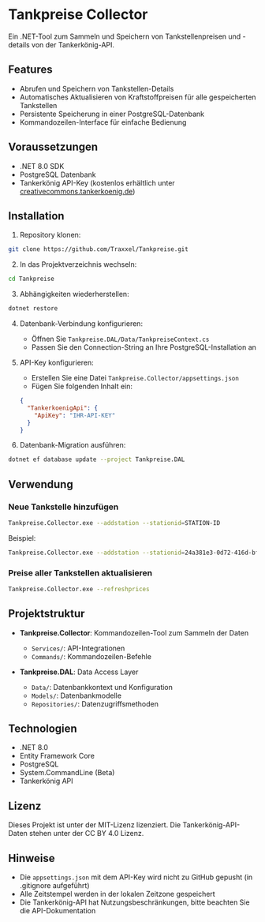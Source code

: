 # Tankpreise Collector

Ein .NET-Tool zum Sammeln und Speichern von Tankstellenpreisen und -details von der Tankerkönig-API.

## Features

- Abrufen und Speichern von Tankstellen-Details
- Automatisches Aktualisieren von Kraftstoffpreisen für alle gespeicherten Tankstellen
- Persistente Speicherung in einer PostgreSQL-Datenbank
- Kommandozeilen-Interface für einfache Bedienung

## Voraussetzungen

- .NET 8.0 SDK
- PostgreSQL Datenbank
- Tankerkönig API-Key (kostenlos erhältlich unter [creativecommons.tankerkoenig.de](https://creativecommons.tankerkoenig.de))

## Installation

1. Repository klonen:
```bash
git clone https://github.com/Traxxel/Tankpreise.git
```

2. In das Projektverzeichnis wechseln:
```bash
cd Tankpreise
```

3. Abhängigkeiten wiederherstellen:
```bash
dotnet restore
```

4. Datenbank-Verbindung konfigurieren:
   - Öffnen Sie `Tankpreise.DAL/Data/TankpreiseContext.cs`
   - Passen Sie den Connection-String an Ihre PostgreSQL-Installation an

5. API-Key konfigurieren:
   - Erstellen Sie eine Datei `Tankpreise.Collector/appsettings.json`
   - Fügen Sie folgenden Inhalt ein:
   ```json
   {
     "TankerkoenigApi": {
       "ApiKey": "IHR-API-KEY"
     }
   }
   ```

6. Datenbank-Migration ausführen:
```bash
dotnet ef database update --project Tankpreise.DAL
```

## Verwendung

### Neue Tankstelle hinzufügen
```bash
Tankpreise.Collector.exe --addstation --stationid=STATION-ID
```
Beispiel:
```bash
Tankpreise.Collector.exe --addstation --stationid=24a381e3-0d72-416d-bfd8-b2f65f6e5802
```

### Preise aller Tankstellen aktualisieren
```bash
Tankpreise.Collector.exe --refreshprices
```

## Projektstruktur

- **Tankpreise.Collector**: Kommandozeilen-Tool zum Sammeln der Daten
  - `Services/`: API-Integrationen
  - `Commands/`: Kommandozeilen-Befehle
  
- **Tankpreise.DAL**: Data Access Layer
  - `Data/`: Datenbankkontext und Konfiguration
  - `Models/`: Datenbankmodelle
  - `Repositories/`: Datenzugriffsmethoden

## Technologien

- .NET 8.0
- Entity Framework Core
- PostgreSQL
- System.CommandLine (Beta)
- Tankerkönig API

## Lizenz

Dieses Projekt ist unter der MIT-Lizenz lizenziert. Die Tankerkönig-API-Daten stehen unter der CC BY 4.0 Lizenz.

## Hinweise

- Die `appsettings.json` mit dem API-Key wird nicht zu GitHub gepusht (in .gitignore aufgeführt)
- Alle Zeitstempel werden in der lokalen Zeitzone gespeichert
- Die Tankerkönig-API hat Nutzungsbeschränkungen, bitte beachten Sie die API-Dokumentation 